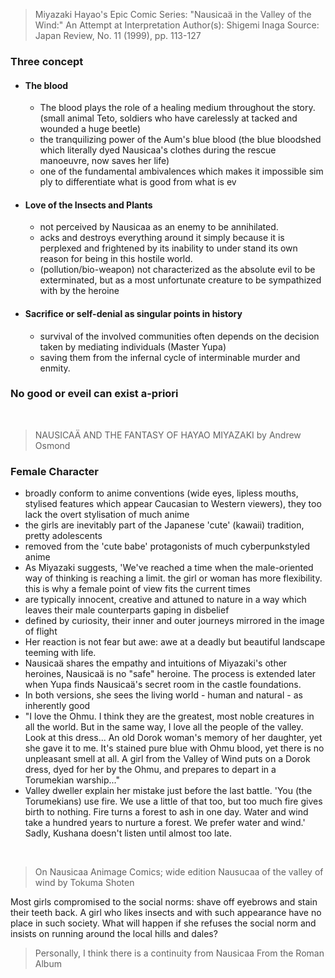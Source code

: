 >Miyazaki Hayao's Epic Comic Series: "Nausicaä in the Valley of the Wind:" An Attempt at Interpretation 
>Author(s): Shigemi Inaga 
>Source: Japan Review, No. 11 (1999), pp. 113-127

### Three concept
- #### The blood
	- The blood plays the role of a healing medium throughout the story. (small animal Teto, soldiers who have carelessly at tacked and wounded a huge beetle)
	- the tranquilizing power of the Aum's blue blood (the blue bloodshed which literally dyed Nausicaa's clothes during the rescue manoeuvre, now saves her life)
	- one of the fundamental ambivalences which makes it impossible sim ply to differentiate what is good from what is ev
- #### Love of the Insects and Plants
	- not perceived by Nausicaa as an enemy to be annihilated.
	- acks and destroys everything around it simply because it is perplexed and frightened by its inability to under stand its own reason for being in this hostile world.
	- (pollution/bio-weapon) not characterized as the absolute evil to be exterminated, but as a most unfortunate creature to be sympathized with by the heroine
- #### Sacrifice or self-denial as singular points in history
	- survival of the involved communities often depends on the decision taken by mediating individuals (Master Yupa)
	- saving them from the infernal cycle of interminable murder and enmity.
### No good or eveil can exist a-priori
<br>

>NAUSICAÄ AND THE FANTASY OF HAYAO MIYAZAKI 
>by Andrew Osmond

### Female Character
- broadly conform to anime conventions (wide eyes, lipless mouths, stylised features which appear Caucasian to Western viewers), they too lack the overt stylisation of much anime
- the girls are inevitably part of the Japanese 'cute' (kawaii) tradition, pretty adolescents
- removed from the 'cute babe' protagonists of much cyberpunkstyled anime
- As Miyazaki suggests, 'We've reached a time when the male-oriented way of thinking is reaching a limit. the girl or woman has more flexibility. this is why a female point of view fits the current times
- are typically innocent, creative and attuned to nature in a way which leaves their male counterparts gaping in disbelief
- defined by curiosity, their inner and outer journeys mirrored in the image of flight
- Her reaction is not fear but awe: awe at a deadly but beautiful landscape teeming with life.
- Nausicaä shares the empathy and intuitions of Miyazaki's other heroines, Nausicaä is no "safe" heroine. The process is extended later when Yupa finds Nausicaä's secret room in the castle foundations.
- In both versions, she sees the living world - human and natural - as inherently good
- "I love the Ohmu. I think they are the greatest, most noble creatures in all the world. But in the same way, I love all the people of the valley. Look at this dress... An old Dorok woman's memory of her daughter, yet she gave it to me. It's stained pure blue with Ohmu blood, yet there is no unpleasant smell at all. A girl from the Valley of Wind puts on a Dorok dress, dyed for her by the Ohmu, and prepares to depart in a Torumekian warship..."
- Valley dweller explain her mistake just before the last battle. 'You (the Torumekians) use fire. We use a little of that too, but too much fire gives birth to nothing. Fire turns a forest to ash in one day. Water and wind take a hundred years to nurture a forest. We prefer water and wind.' Sadly, Kushana doesn't listen until almost too late.
<br>

>On Nausicaa
>Animage Comics; wide edition Nausucaa of the valley of wind
>by Tokuma Shoten

Most girls compromised to the social norms: shave off eyebrows and stain their teeth back. A girl who likes insects and with such appearance have no place in such society. What will happen if she refuses the social norm and insists on running around the local hills and dales?
<br>

>Personally, I think there is a continuity from Nausicaa
>From the Roman Album

